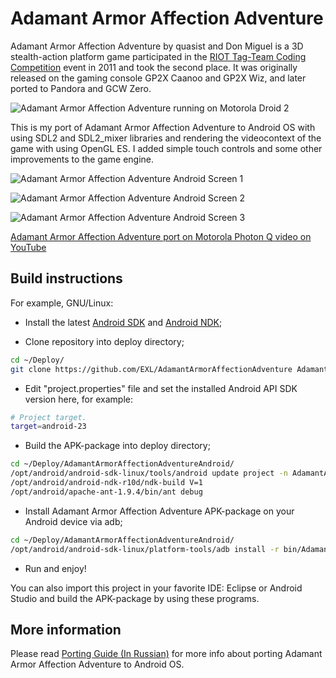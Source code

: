 Adamant Armor Affection Adventure
=================================

Adamant Armor Affection Adventure by quasist and Don Miguel is a 3D stealth-action platform game participated in the [RIOT Tag-Team Coding Competition](http://www.riotdigital.com/ttcc2011/?page=Blog) event in 2011 and took the second place. It was originally released on the gaming console GP2X Caanoo and GP2X Wiz, and later ported to Pandora and GCW Zero.

![Adamant Armor Affection Adventure running on Motorola Droid 2](https://raw.github.com/EXL/AdamantArmorAffectionAdventure/master/images/aaaa_motorola_droid_2.jpg)

This is my port of Adamant Armor Affection Adventure to Android OS with using SDL2 and SDL2_mixer libraries and rendering the videocontext of the game with using OpenGL ES. I added simple touch controls and some other improvements to the game engine.

![Adamant Armor Affection Adventure Android Screen 1](https://raw.github.com/EXL/AdamantArmorAffectionAdventure/master/images/aaaa_android_screen1.jpg)

![Adamant Armor Affection Adventure Android Screen 2](https://raw.github.com/EXL/AdamantArmorAffectionAdventure/master/images/aaaa_android_screen2.jpg)

![Adamant Armor Affection Adventure Android Screen 3](https://raw.github.com/EXL/AdamantArmorAffectionAdventure/master/images/aaaa_android_screen3.jpg)

[Adamant Armor Affection Adventure port on Motorola Photon Q video on YouTube](https://www.youtube.com/watch?v=8UfZP2pbrOg)

## Build instructions

For example, GNU/Linux:

* Install the latest [Android SDK](https://developer.android.com/sdk/) and [Android NDK](https://developer.android.com/ndk/);

* Clone repository into deploy directory;

```sh
cd ~/Deploy/
git clone https://github.com/EXL/AdamantArmorAffectionAdventure AdamantArmorAffectionAdventureAndroid
```

* Edit "project.properties" file and set the installed Android API SDK version here, for example:

```sh
# Project target.
target=android-23
```

* Build the APK-package into deploy directory;

```sh
cd ~/Deploy/AdamantArmorAffectionAdventureAndroid/
/opt/android/android-sdk-linux/tools/android update project -n AdamantArmorAffectionAdventure -p .
/opt/android/android-ndk-r10d/ndk-build V=1
/opt/android/apache-ant-1.9.4/bin/ant debug
```

* Install Adamant Armor Affection Adventure APK-package on your Android device via adb;

```sh
cd ~/Deploy/AdamantArmorAffectionAdventureAndroid/
/opt/android/android-sdk-linux/platform-tools/adb install -r bin/AdamantArmorAffectionAdventure-debug.apk
```

* Run and enjoy!

You can also import this project in your favorite IDE: Eclipse or Android Studio and build the APK-package by using these programs.

## More information

Please read [Porting Guide (In Russian)](http://exlmoto.ru/adamant-armor-affection-adventure-droid) for more info about porting Adamant Armor Affection Adventure to Android OS.
